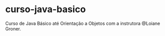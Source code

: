 # curso-java-basico
Curso de Java Básico até Orientação a Objetos com a instrutora @Loiane Groner. 
